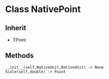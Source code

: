 # Class NativePoint

## Inherit

* TPoint<NativeUnit>

## Methods
```
__init__(self,NativeUnit,NativeUnit) -> None
Scale(self,double) -> Point
```
